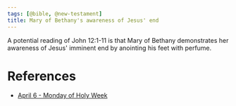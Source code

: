 ```yaml
---
tags: [@bible, @new-testament]
title: Mary of Bethany's awareness of Jesus' end
---
```


A potential reading of John 12:1-11 is that Mary of Bethany demonstrates her awareness of Jesus' imminent end by anointing his feet with perfume.

# References
- [April 6 - Monday of Holy Week](refs/Scanned_20200406-1546.pdf)
